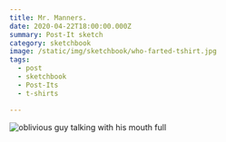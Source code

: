 ```yaml
---
title: Mr. Manners.
date: 2020-04-22T18:00:00.000Z
summary: Post-It sketch
category: sketchbook
image: /static/img/sketchbook/who-farted-tshirt.jpg
tags:
  - post 
  - sketchbook
  - Post-Its
  - t-shirts

---
```


![oblivious guy talking with his mouth full](/static/img/sketchbook/who-farted-tshirt.jpg )

